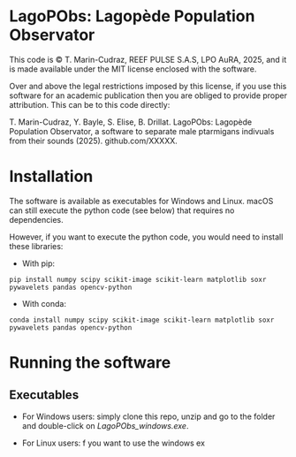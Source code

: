 # LagoPObs: Lagopède Population Observator

This code is © T. Marin-Cudraz, REEF PULSE S.A.S, LPO AuRA, 2025, and it is made available under the MIT license enclosed with the software.

Over and above the legal restrictions imposed by this license, if you use this software for an academic publication then you are obliged to provide proper attribution. This can be to this code directly:

T. Marin-Cudraz, Y. Bayle, S. Elise, B. Drillat. LagoPObs: Lagopède Population Observator, a software to separate male ptarmigans indivuals from their sounds (2025). github.com/XXXXX.

# Installation

The software is available as executables for Windows and Linux. macOS can still execute the python code (see below) that requires no dependencies.

However, if you want to execute the python code, you would need to install these libraries:

- With pip:

```
pip install numpy scipy scikit-image scikit-learn matplotlib soxr pywavelets pandas opencv-python
```
- With conda:
```
conda install numpy scipy scikit-image scikit-learn matplotlib soxr pywavelets pandas opencv-python
```

# Running the software

## Executables

- For Windows users: simply clone this repo, unzip and go to the folder and double-click on *LagoPObs_windows.exe*.

- For Linux users:
f you want to use the windows ex
